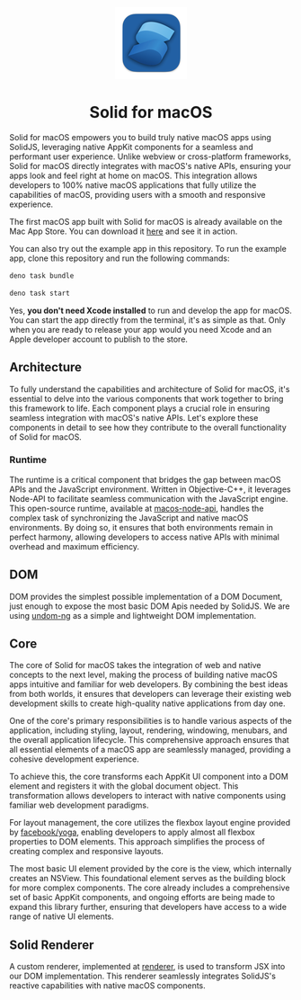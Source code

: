 <p align="center">
  <img src="./icon//icon-128.png" alt="Solid for macOS">
</p>

<h1 align="center">Solid for macOS</h1>

Solid for macOS empowers you to build truly native macOS apps using SolidJS, leveraging native AppKit components for a seamless and performant user experience. Unlike webview or cross-platform frameworks, Solid for macOS directly integrates with macOS's native APIs, ensuring your apps look and feel right at home on macOS. This integration allows developers to 100% native macOS applications that fully utilize the capabilities of macOS, providing users with a smooth and responsive experience.

The first macOS app built with Solid for macOS is already available on the Mac App Store. You can download it [here](https://apps.apple.com/us/app/solid-for-macos/id1574916360) and see it in action.

You can also try out the example app in this repository. To run the example app, clone this repository and run the following commands:

```bash
deno task bundle
```

```bash
deno task start
```

Yes, **you don't need Xcode installed** to run and develop the app for macOS. You can start the app directly from the terminal, it's as simple as that. Only when you are ready to release your app would you need Xcode and an Apple developer account to publish to the store.

## Architecture

To fully understand the capabilities and architecture of Solid for macOS, it's essential to delve into the various components that work together to bring this framework to life. Each component plays a crucial role in ensuring seamless integration with macOS's native APIs. Let's explore these components in detail to see how they contribute to the overall functionality of Solid for macOS.

### Runtime

The runtime is a critical component that bridges the gap between macOS APIs and the JavaScript environment. Written in Objective-C++, it leverages Node-API to facilitate seamless communication with the JavaScript engine. This open-source runtime, available at [macos-node-api](https://github.com/NativeScript/runtime-node-api), handles the complex task of synchronizing the JavaScript and native macOS environments. By doing so, it ensures that both environments remain in perfect harmony, allowing developers to access native APIs with minimal overhead and maximum efficiency.

## DOM

DOM provides the simplest possible implementation of a DOM Document, just enough to expose the most basic DOM Apis needed by SolidJS. We are using [undom-ng](https://github.com/ClassicOldSong/undom-ng) as a simple and lightweight DOM implementation.

## Core

The core of Solid for macOS takes the integration of web and native concepts to the next level, making the process of building native macOS apps intuitive and familiar for web developers. By combining the best ideas from both worlds, it ensures that developers can leverage their existing web development skills to create high-quality native applications from day one.

One of the core's primary responsibilities is to handle various aspects of the application, including styling, layout, rendering, windowing, menubars, and the overall application lifecycle. This comprehensive approach ensures that all essential elements of a macOS app are seamlessly managed, providing a cohesive development experience.

To achieve this, the core transforms each AppKit UI component into a DOM element and registers it with the global document object. This transformation allows developers to interact with native components using familiar web development paradigms.

For layout management, the core utilizes the flexbox layout engine provided by [facebook/yoga](https://github.com/facebook/yoga), enabling developers to apply almost all flexbox properties to DOM elements. This approach simplifies the process of creating complex and responsive layouts.

The most basic UI element provided by the core is the view, which internally creates an NSView. This foundational element serves as the building block for more complex components. The core already includes a comprehensive set of basic AppKit components, and ongoing efforts are being made to expand this library further, ensuring that developers have access to a wide range of native UI elements.

## Solid Renderer

A custom renderer, implemented at [renderer](./solid-native/renderer.js), is used to transform JSX into our DOM implementation. This renderer seamlessly integrates SolidJS's reactive capabilities with native macOS components.


